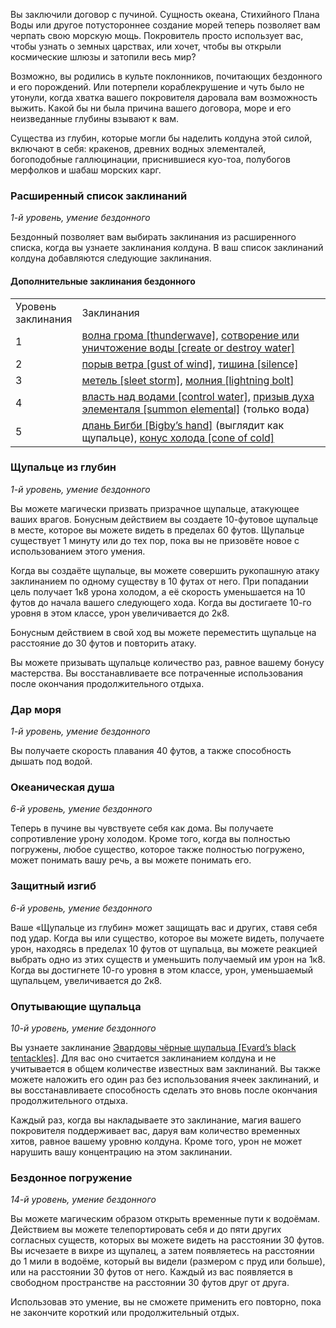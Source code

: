 Вы заключили договор с пучиной. Сущность океана, Стихийного Плана Воды или другое потустороннее создание морей теперь позволяет вам черпать свою морскую мощь. Покровитель просто использует вас, чтобы узнать о земных царствах, или хочет, чтобы вы открыли космические шлюзы и затопили весь мир?

Возможно, вы родились в культе поклонников, почитающих бездонного и его порождений. Или потерпели кораблекрушение и чуть было не утонули, когда хватка вашего покровителя даровала вам возможность выжить. Какой бы ни была причина вашего договора, море и его неизведанные глубины взывают к вам.

Существа из глубин, которые могли бы наделить колдуна этой силой, включают в себя: кракенов, древних водных элементалей, богоподобные галлюцинации, приснившиеся куо-тоа, полубогов мерфолков и шабаш морских карг.

  

### Расширенный список заклинаний

_1-й уровень, умение бездонного_

Бездонный позволяет вам выбирать заклинания из расширенного списка, когда вы узнаете заклинания колдуна. В ваш список заклинаний колдуна добавляются следующие заклинания.

#### Дополнительные заклинания бездонного

|   |   |
|---|---|
|Уровень  <br>заклинания|Заклинания|
|1|[волна грома [thunderwave]](https://dnd.su/spells/25-thunderwave/), [сотворение или уничтожение воды [create or destroy water]](https://dnd.su/spells/333-create_or_destroy_water/)|
|2|[порыв ветра [gust of wind]](https://dnd.su/spells/255-gust_of_wind/), [тишина [silence]](https://dnd.su/spells/349-silence/)|
|3|[метель [sleet storm]](https://dnd.su/spells/162-sleet_storm/), [молния [lightning bolt]](https://dnd.su/spells/175-lightning_bolt/)|
|4|[власть над водами [control water]](https://dnd.su/spells/21-control_water/), [призыв духа элементаля [summon elemental]](https://dnd.su/spells/3068-summon_elemental/) (только вода)|
|5|[длань Бигби [Bigby’s hand]](https://dnd.su/spells/57-bigby_s_hand/) (выглядит как щупальце), [конус холода [cone of cold]](https://dnd.su/spells/133-cone_of_cold/)|

  

### Щупальце из глубин

_1-й уровень, умение бездонного_

Вы можете магически призвать призрачное щупальце, атакующее ваших врагов. Бонусным действием вы создаете 10-футовое щупальце в месте, которое вы можете видеть в пределах 60 футов. Щупальце существует 1 минуту или до тех пор, пока вы не призовёте новое с использованием этого умения.

Когда вы создаёте щупальце, вы можете совершить рукопашную атаку заклинанием по одному существу в 10 футах от него. При попадании цель получает 1к8 урона холодом, а её скорость уменьшается на 10 футов до начала вашего следующего хода. Когда вы достигаете 10-го уровня в этом классе, урон увеличивается до 2к8.

Бонусным действием в свой ход вы можете переместить щупальце на расстояние до 30 футов и повторить атаку.

Вы можете призывать щупальце количество раз, равное вашему бонусу мастерства. Вы восстанавливаете все потраченные использования после окончания продолжительного отдыха.

  

### Дар моря

_1-й уровень, умение бездонного_

Вы получаете скорость плавания 40 футов, а также способность дышать под водой.

  

### Океаническая душа

_6-й уровень, умение бездонного_

Теперь в пучине вы чувствуете себя как дома. Вы получаете сопротивление урону холодом. Кроме того, когда вы полностью погружены, любое существо, которое также полностью погружено, может понимать вашу речь, а вы можете понимать его.

  

### Защитный изгиб

_6-й уровень, умение бездонного_

Ваше «Щупальце из глубин» может защищать вас и других, ставя себя под удар. Когда вы или существо, которое вы можете видеть, получаете урон, находясь в пределах 10 футов от щупальца, вы можете реакцией выбрать одно из этих существ и уменьшить получаемый им урон на 1к8. Когда вы достигнете 10-го уровня в этом классе, урон, уменьшаемый щупальцем, увеличивается до 2к8.

  

### Опутывающие щупальца

_10-й уровень, умение бездонного_

Вы узнаете заклинание [Эвардовы чёрные щупальца [Evard’s black tentackles]](https://dnd.su/spells/67-evard_s_black_tentackles/). Для вас оно считается заклинанием колдуна и не учитывается в общем количестве известных вам заклинаний. Вы также можете наложить его один раз без использования ячеек заклинаний, и вы восстанавливаете способность сделать это вновь после окончания продолжительного отдыха.

Каждый раз, когда вы накладываете это заклинание, магия вашего покровителя поддерживает вас, даруя вам количество временных хитов, равное вашему уровню колдуна. Кроме того, урон не может нарушить вашу концентрацию на этом заклинании.

  

### Бездонное погружение

_14-й уровень, умение бездонного_

Вы можете магическим образом открыть временные пути к водоёмам. Действием вы можете телепортировать себя и до пяти других согласных существ, которых вы можете видеть на расстоянии 30 футов. Вы исчезаете в вихре из щупалец, а затем появляетесь на расстоянии до 1 мили в водоёме, который вы видели (размером с пруд или больше), или на расстоянии 30 футов от него. Каждый из вас появляется в свободном пространстве на расстоянии 30 футов друг от друга.

Использовав это умение, вы не сможете применить его повторно, пока не закончите короткий или продолжительный отдых.